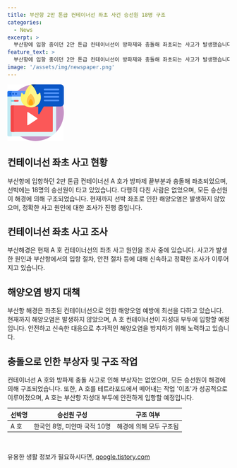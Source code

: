 ```yaml
---
title: 부산항 2만 톤급 컨테이너선 좌초 사건 승선원 18명 구조
categories:
  - News
excerpt: >
  부산항에 입항 중이던 2만 톤급 컨테이너선이 방파제와 충돌해 좌초되는 사고가 발생했습니다. 사고로 인한 부상자는 없었으며 모든 승무원이 구조되었습니다. 현재까지 해양오염은 발생하지 않았으며 사고 원인에 대해 해경이 조사 중입니다. (150자)
feature_text: >
  부산항에 입항 중이던 2만 톤급 컨테이너선이 방파제와 충돌해 좌초되는 사고가 발생했습니다. 사고로 인한 부상자는 없었으며 모든 승무원이 구조되었습니다. 현재까지 해양오염은 발생하지 않았으며 사고 원인에 대해 해경이 조사 중입니다. (150자)
image: '/assets/img/newspaper.png'
---
```


<p><img src="/assets/img/news.png" alt="rentncar 속보" /></p>

<h2 data-ke-size="size26">컨테이너선 좌초 사고 현황</h2>

<p data-ke-size="size16">부산항에 입항하던 2만 톤급 컨테이너선 A 호가 방파제 끝부분과 충돌해 좌초되었으며, 선박에는 18명의 승선원이 타고 있었습니다. 다행히 다친 사람은 없었으며, 모든 승선원이 해경에 의해 구조되었습니다. 현재까지 선박 좌초로 인한 해양오염은 발생하지 않았으며, 정확한 사고 원인에 대한 조사가 진행 중입니다.</p>

<h2 data-ke-size="size26">컨테이너선 좌초 사고 조사</h2>

<p data-ke-size="size16">부산해경은 현재 A 호 컨테이너선의 좌초 사고 원인을 조사 중에 있습니다. 사고가 발생한 원인과 부산항에서의 입항 절차, 안전 절차 등에 대해 신속하고 정확한 조사가 이루어지고 있습니다.</p>

<h2 data-ke-size="size26">해양오염 방지 대책</h2>

<p data-ke-size="size16">부산항 해경은 좌초된 컨테이너선으로 인한 해양오염 예방에 최선을 다하고 있습니다. 현재까지 해양오염은 발생하지 않았으며, A 호 컨테이너선이 자성대 부두에 입항할 예정입니다. 안전하고 신속한 대응으로 추가적인 해양오염을 방지하기 위해 노력하고 있습니다.</p>

<h2 data-ke-size="size26">충돌으로 인한 부상자 및 구조 작업</h2>

<p data-ke-size="size16">컨테이너선 A 호와 방파제 충돌 사고로 인해 부상자는 없었으며, 모든 승선원이 해경에 의해 구조되었습니다. 또한, A 호를 테트라포드에서 떼어내는 작업 '이초'가 성공적으로 이루어졌으며, A 호는 부산항 자성대 부두에 안전하게 입항할 예정입니다.</p>

<table>
    <thead>
        <tr>
            <th>선박명</th>
            <th>승선원 구성</th>
            <th>구조 여부</th>
        </tr>
    </thead>
    <tbody>
        <tr>
            <td>A 호</td>
            <td>한국인 8명, 미얀마 국적 10명</td>
            <td>해경에 의해 모두 구조됨</td>
        </tr>
    </tbody>
</table>

<p data-ke-size="size16">&nbsp;</p>
유용한 생활 정보가 필요하시다면, <a href="https://qoogle.tistory.com" rel="dofollow">qoogle.tistory.com</a>


